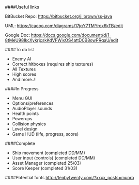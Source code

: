 ####Useful links

BitBucket Repo: https://bitbucket.org/j_brown/ss-java

UML: https://cacoo.com/diagrams/17jqY7TMYrox6kTB/edit

Google Doc: https://docs.google.com/document/d/1-8tMeU98IkcXykrjcskKdVFWixOS4attD0B8owPRqaU/edit

####To do list

- Enemy AI
- Correct hitboxes (requires ship textures)
- All Textures
- High scores
- And more..!

####In Progress

- Menu GUI
- Options/preferences
- AudioPlayer sounds
- Health points
- Powerups
- Collision physics
- Level design
- Game HUD (life, progress, score)

####Complete
- Ship movement (completed DD/MM)
- User input (controls) (completed DD/MM)
- Asset Manager (completed 25/03)
- Score Keeper (completed 31/03)

####Potential fonts
http://tenbytwenty.com/?xxxx_posts=munro
